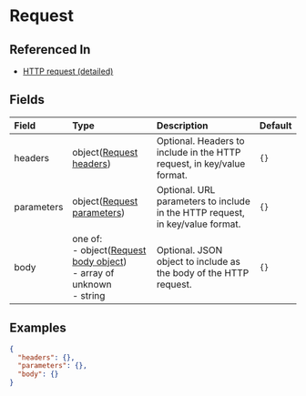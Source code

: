 
# Request



## Referenced In

- [HTTP request (detailed)](/docs/references/schemas/HTTP%20request%20(detailed))

## Fields

Field | Type | Description | Default
:-- | :-- | :-- | :--
headers | object([Request headers](/docs/references/schemas/Request%20headers)) | Optional. Headers to include in the HTTP request, in key/value format. | ``{}``
parameters | object([Request parameters](/docs/references/schemas/Request%20parameters)) | Optional. URL parameters to include in the HTTP request, in key/value format. | ``{}``
body | one of:<br/>- object([Request body object](/docs/references/schemas/Request%20body%20object))<br/>- array of unknown<br/>- string | Optional. JSON object to include as the body of the HTTP request. | ``{}``

## Examples

```json
{
  "headers": {},
  "parameters": {},
  "body": {}
}
```
